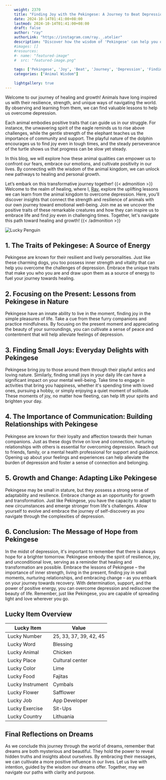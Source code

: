 ```yaml
---
    weight: 2370
    title: "Finding Joy with the Pekingese: A Journey to Beat Depression"  # Assuming 'title' column exists
    date: 2024-10-14T01:41:00+08:00
    lastmod: 2024-10-14T01:41:00+08:00
    draft: false
    author: "ray"
    authorLink: "https://instagram.com/ray._.atelier"
    description: "Discover how the wisdom of 'Pekingese' can help you overcome depression and find joy in your life journey."
    #images: []
    #resources:
    #- name: "featured-image"
    #  src: "featured-image.png"
    
    tags: ['Pekingese', 'Joy', 'Beat', 'Journey', 'Depression', 'Finding']
    categories: ["Animal Wisdom"]
    
    lightgallery: true
---
```

    
Welcome to our journey of healing and growth! Animals have long inspired us with their resilience, strength, and unique ways of navigating the world. By observing and learning from them, we can find valuable lessons to help us overcome depression.

Each animal embodies positive traits that can guide us in our struggle. For instance, the unwavering spirit of the eagle reminds us to rise above challenges, while the gentle strength of the elephant teaches us the importance of community and support. The playful nature of the dolphin encourages us to find joy even in tough times, and the steady perseverance of the turtle shows us that progress can be slow yet steady.

In this blog, we will explore how these animal qualities can empower us to confront our fears, embrace our emotions, and cultivate positivity in our lives. By connecting with the wisdom of the animal kingdom, we can unlock new pathways to healing and personal growth.

Let’s embark on this transformative journey together!
{{< admonition >}}
Welcome to the realm of healing, where I, [Ray](https://instagram.com/ray._.atelier), explore the uplifting lessons we can learn from the animal kingdom to overcome depression. Here, you’ll discover insights that connect the strength and resilience of animals with our own journey toward emotional well-being. Join me as we uncover the positive traits of these remarkable creatures and how they can inspire us to embrace life and find joy even in challenging times. Together, let's navigate this path toward healing and growth!
{{< /admonition >}}

![Lucky Penguin](https://cdn.pixabay.com/photo/2024/09/07/02/34/penguins-9028827_1280.jpg "Lucky Penguin")

## 1. The Traits of Pekingese: A Source of Energy
Pekingese are known for their resilient and lively personalities. Just like these charming dogs, you too possess inner strength and vitality that can help you overcome the challenges of depression. Embrace the unique traits that make you who you are and draw upon them as a source of energy to fuel your journey towards healing.

## 2. Focusing on the Present: Lessons from Pekingese in Nature
Pekingese have an innate ability to live in the moment, finding joy in the simple pleasures of life. Take a cue from these furry companions and practice mindfulness. By focusing on the present moment and appreciating the beauty of your surroundings, you can cultivate a sense of peace and contentment that will help alleviate feelings of depression.

## 3. Finding Small Joys: Everyday Delights with Pekingese
Pekingese bring joy to those around them through their playful antics and loving nature. Similarly, finding small joys in your daily life can have a significant impact on your mental well-being. Take time to engage in activities that bring you happiness, whether it's spending time with loved ones, pursuing a hobby, or simply enjoying a quiet moment of solitude. These moments of joy, no matter how fleeting, can help lift your spirits and brighten your day.

## 4. The Importance of Communication: Building Relationships with Pekingese
Pekingese are known for their loyalty and affection towards their human companions. Just as these dogs thrive on love and connection, nurturing relationships with others is essential for overcoming depression. Reach out to friends, family, or a mental health professional for support and guidance. Opening up about your feelings and experiences can help alleviate the burden of depression and foster a sense of connection and belonging.

## 5. Growth and Change: Adapting Like Pekingese
Pekingese may be small in stature, but they possess a strong sense of adaptability and resilience. Embrace change as an opportunity for growth and transformation. Just like Pekingese, you have the capacity to adapt to new circumstances and emerge stronger from life's challenges. Allow yourself to evolve and embrace the journey of self-discovery as you navigate through the complexities of depression.

## 6. Conclusion: The Message of Hope from Pekingese
In the midst of depression, it's important to remember that there is always hope for a brighter tomorrow. Pekingese embody the spirit of resilience, joy, and unconditional love, serving as a reminder that healing and transformation are possible. Embrace the lessons of Pekingese – the importance of inner strength, living in the present, finding joy in small moments, nurturing relationships, and embracing change – as you embark on your journey towards recovery. With determination, support, and the power of positive energy, you can overcome depression and rediscover the beauty of life. Remember, just like Pekingese, you are capable of spreading light and love wherever you go.


## Lucky Item Overview
| Lucky Item          | Value              |
|---------------|--------------------|
| Lucky Number        | 25, 33, 37, 39, 42, 45  |
| Lucky Word          | Blessing |
| Lucky Animal        | Chicken |
| Lucky Place         | Cultural center     |
| Lucky Color         | Lime     |
| Lucky Food          | Fajitas      |
| Lucky Instrument    | Cymbals |
| Lucky Flower        | Safflower    |
| Lucky Job           | App Developer       |
| Lucky Exercise      | Sit-Ups  |
| Lucky Country       | Lithuania    |


##  Final Reflections on Dreams

As we conclude this journey through the world of dreams, remember that dreams are both mysterious and beautiful. They hold the power to reveal hidden truths and insights about ourselves. By embracing their messages, we can cultivate a more positive influence in our lives. Let us live with intention, guided by the wisdom our dreams offer. Together, may we navigate our paths with clarity and purpose.
